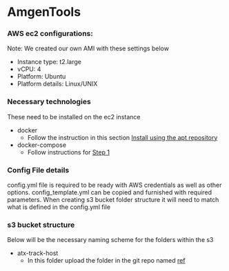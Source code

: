 # AmgenTools

### AWS ec2 configurations:
Note: We created our own AMI with these settings below

- Instance type: t2.large
- vCPU: 4
- Platform: Ubuntu
- Platform details: Linux/UNIX

### Necessary technologies
These need to be installed on the ec2 instance
- docker
  - Follow the instruction in this section [Install using the apt repository](https://docs.docker.com/engine/install/ubuntu/)
- docker-compose
  - Follow instructions for [Step 1](https://www.digitalocean.com/community/tutorials/how-to-install-and-use-docker-compose-on-ubuntu-20-04)
 
### Config File details

config.yml file is required to be ready with AWS credentials as well as other options. config_template.yml can be copied and furnished with required parameters. When creating s3 bucket folder structure it will need to match what is defined in the config.yml file

### s3 bucket structure
Below will be the necessary naming scheme for the folders within the s3

- atx-track-host
  - In this folder upload the folder in the git repo named [ref]()
